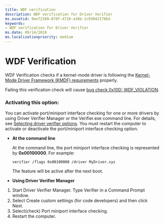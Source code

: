 ```yaml
---
title: WDF verification
description: WDF verification for Driver Verifier
ms.assetid: 9ee72369-878f-4710-a38b-1c93042178bd
keywords:
- WDF verification for Driver Verifier
ms.date: 09/14/2018
ms.localizationpriority: medium
---
```


# WDF Verification

WDF Verification checks if a kernel-mode driver is following the [Kernel-Mode Driver Framework (KMDF) requirements](https://docs.microsoft.com/windows-hardware/drivers/wdf/using-the-framework-to-develop-a-driver) properly.  

Failing this verification check will cause [bug check 0x10D: WDF_VIOLATION](https://docs.microsoft.com/windows-hardware/drivers/debugger/bug-check-0x10d---wdf-violation). 


### Activating this option:

You can activate port/miniport interface checking for one or more drivers by using Driver Verifier Manager or the Verifier.exe command line. For details, see [Selecting driver verifier options](https://docs.microsoft.com/windows-hardware/drivers/devtest/selecting-driver-verifier-options). You must restart the computer to activate or deactivate the port/miniport interface checking option.

* **At the command line**

    At the command line, the port miniport interface checking is represented by **0x00100000**. For example:
    
    `verifier /flags 0x00100000 /driver MyDriver.sys`

    The feature will be active after the next boot.

* **Using Driver Verifier Manager**

1. Start Driver Verifier Manager. Type Verifier in a Command Prompt window.
2. Select Create custom settings (for code developers) and then click Next.
3. Select(check) Port miniport interface checking.
4. Restart the computer.
